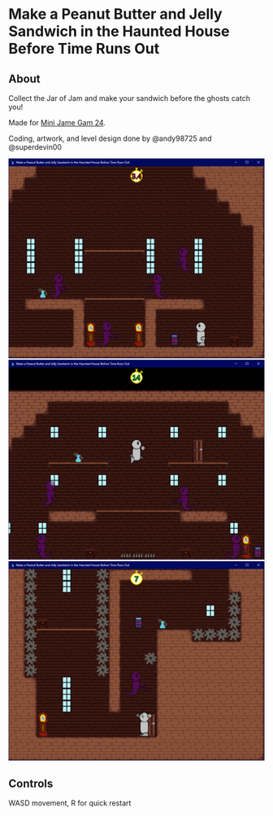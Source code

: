 # Make a Peanut Butter and Jelly Sandwich in the Haunted House Before Time Runs Out

## About

Collect the Jar of Jam and make your sandwich before the ghosts catch you!

Made for [Mini Jame Gam 24](https://itch.io/jam/mini-jame-gam-24).

Coding, artwork, and level design done by @andy98725 and @superdevin00

![img 1](./imgs/1.png)
![img 2](./imgs/2.png)
![img 3](./imgs/3.png)

## Controls

WASD movement, R for quick restart